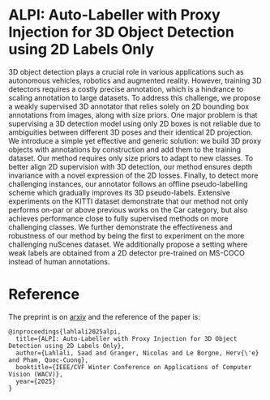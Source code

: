 # ALPI: Auto-Labeller with Proxy Injection for 3D Object Detection using 2D Labels Only
3D object detection plays a crucial role in various applications such as autonomous vehicles, robotics and augmented reality. However, training 3D detectors requires a costly precise annotation, which is a hindrance to scaling annotation to large datasets. To address this challenge, we propose a weakly supervised 3D annotator that relies solely on 2D bounding box annotations from images, along with size priors. One major problem is that supervising a 3D detection model using only 2D boxes is not reliable due to ambiguities between different 3D poses and their identical 2D projection. We introduce a simple yet effective and generic solution: we build 3D proxy objects with annotations by construction and add them to the training dataset. Our method requires only size priors to adapt to new classes. To better align 2D supervision with 3D detection, our method ensures depth invariance with a novel expression of the 2D losses. Finally, to detect more challenging instances, our annotator follows an offline pseudo-labelling scheme which gradually improves its 3D pseudo-labels. Extensive experiments on the KITTI dataset demonstrate that our method not only performs on-par or above previous works on the Car category, but also achieves performance close to fully supervised methods on more challenging classes. We further demonstrate the effectiveness and robustness of our method by being the first to experiment on the more challenging nuScenes dataset. We additionally propose a setting where weak labels are obtained from a 2D detector pre-trained on MS-COCO instead of human annotations.

# Reference
The preprint is on [arxiv](https://arxiv.org/abs/2407.17197) and the reference of the paper is:
```
@inproceedings{lahlali2025alpi,
  title={ALPI: Auto-Labeller with Proxy Injection for 3D Object Detection using 2D Labels Only},
  author={Lahlali, Saad and Granger, Nicolas and Le Borgne, Herv{\'e} and Pham, Quoc-Cuong},
  booktitle={IEEE/CVF Winter Conference on Applications of Computer Vision (WACV)},
  year={2025}
}
```
